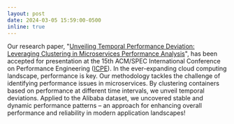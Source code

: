 ```yaml
---
layout: post
date: 2024-03-05 15:59:00-0500
inline: true
---
```


Our research paper, "[Unveiling Temporal Performance Deviation: Leveraging Clustering in Microservices Performance Analysis](https://dl.acm.org/doi/10.1145/3629527.3651843)", has been accepted for presentation at the 15th ACM/SPEC International Conference on Performance Engineering ([ICPE](https://icpe2024.spec.org/)). In the ever-expanding cloud computing landscape, performance is key. Our methodology tackles the challenge of identifying performance issues in microservices. By clustering containers based on performance at different time intervals, we unveil temporal deviations. Applied to the Alibaba dataset, we uncovered stable and dynamic performance patterns – an approach for enhancing overall performance and reliability in modern application landscapes!